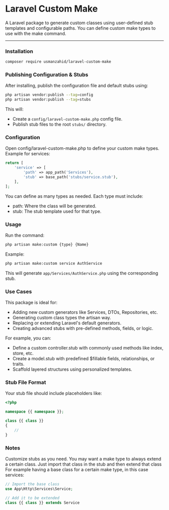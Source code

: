 # Laravel Custom Make

A Laravel package to generate custom classes using user-defined stub templates and configurable paths. 
You can define custom make types to use with the make command.

---

### Installation

```bash
composer require usmanzahid/laravel-custom-make
```
### Publishing Configuration & Stubs
After installing, publish the configuration file and default stubs using:

```bash
php artisan vendor:publish --tag=config
php artisan vendor:publish --tag=stubs
```

This will:
- Create a `config/laravel-custom-make.php` config file.
- Publish stub files to the root `stubs/` directory.

### Configuration
Open config/laravel-custom-make.php to define your custom make types. Example for services:

```php
return [
    'service' => [
        'path' => app_path('Services'),
        'stub' => base_path('stubs/service.stub'),
    ],
];
```
You can define as many types as needed. Each type must include:

- path: Where the class will be generated.
- stub: The stub template used for that type.

### Usage
Run the command:

```bash
php artisan make:custom {type} {Name}
```
Example:
```bash
php artisan make:custom service AuthService
```
This will generate `app/Services/AuthService.php` using the corresponding stub.

### Use Cases

This package is ideal for:

- Adding new custom generators like Services, DTOs, Repositories, etc.
- Generating custom class types the artisan way.
- Replacing or extending Laravel's default generators.
- Creating advanced stubs with pre-defined methods, fields, or logic.

For example, you can:

- Define a custom controller.stub with commonly used methods like index, store, etc.
- Create a model.stub with predefined $fillable fields, relationships, or traits.
- Scaffold layered structures using personalized templates.

### Stub File Format
Your stub file should include placeholders like:

```php
<?php

namespace {{ namespace }};

class {{ class }}
{
    //
}
```

### Notes
Customize stubs as you need. You may want a make type to always extend a certain class.
Just import that class in the stub and then extend that class For example having a base
class for a certain make type, in this case services:
```php
// Import the base class
use App\Http\Services\Service;

// Add it to be extended
class {{ class }} extends Service
```






